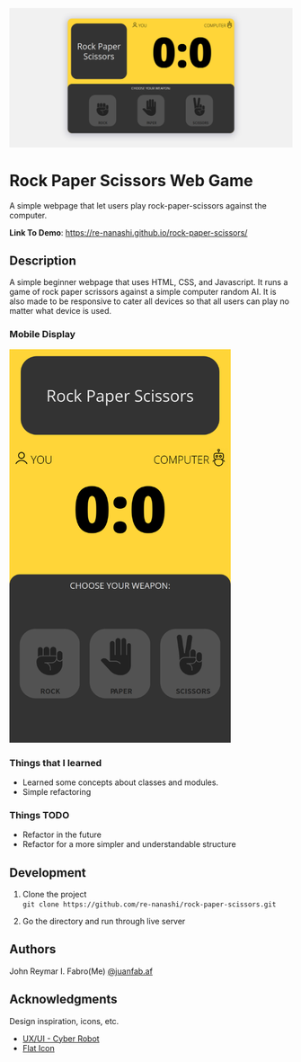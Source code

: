 ![demo](./src/images/readme/demo.png?raw=true)

# Rock Paper Scissors Web Game

A simple webpage that let users play rock-paper-scissors against the computer.

**Link To Demo**: https://re-nanashi.github.io/rock-paper-scissors/

## Description

A simple beginner webpage that uses HTML, CSS, and Javascript. It runs a game of rock paper scrissors against a simple computer random AI. It is also made to be responsive to cater all devices so that all users can play no matter what device is used.

### Mobile Display

<img src="./src/images/readme/demo-mobile.png" height="700">

### Things that I learned

- Learned some concepts about classes and modules.
- Simple refactoring

### Things TODO

- Refactor in the future
- Refactor for a more simpler and understandable structure

## Development

1. Clone the project <br>
   `git clone https://github.com/re-nanashi/rock-paper-scissors.git`

2. Go the directory and run through live server

## Authors

John Reymar I. Fabro(Me)
[@juanfab.af](https://www.instagram.com/juanfab.af/)

## Acknowledgments

Design inspiration, icons, etc.

- [UX/UI - Cyber Robot](https://dribbble.com/shots/6013675-Cyber-Robot-Game-UX-UI/attachments/6013675-Cyber-Robot-Game-UX-UI?mode=media)
- [Flat Icon](https://www.flaticon.com/)
